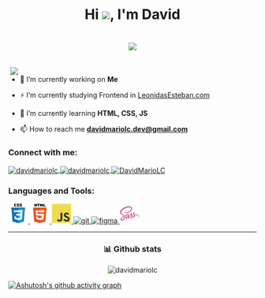 <h1 align="center">
Hi <img src="https://media.giphy.com/media/hvRJCLFzcasrR4ia7z/giphy.gif" width="28">, I'm David
<p>
  <img
       align="center"
     src="https://readme-typing-svg.herokuapp.com?font=Jetbrain+Mono&color=76F78C&lines=A+passionate+frontend+Student;Always+learning+new+things"
     >
</p>
</h1>




<img align="right" src="https://media.giphy.com/media/SWoSkN6DxTszqIKEqv/giphy.gif" width="500"/>

- 🔭 I’m currently working on **Me**

- ⚡ I’m currently studying Frontend in  [LeonidasEsteban.com](https://leonidasesteban.com/)

- 🌱 I’m currently learning **HTML, CSS, JS**

- 📫 How to reach me **davidmariolc.dev@gmail.com**


<h3 align="left">Connect with me:</h3>

<p align="left">
  
<a href="https://codepen.io/davidmariolc" target="_blank">
  <img align="center" src="https://raw.githubusercontent.com/rahuldkjain/github-profile-readme-generator/master/src/images/icons/Social/codepen.svg" alt="davidmariolc" height="30" width="40" />
  </a>
<a href="https://twitter.com/davidmariolc" target="_blank">
  <img align="center" src="https://raw.githubusercontent.com/rahuldkjain/github-profile-readme-generator/master/src/images/icons/Social/twitter.svg" alt="davidmariolc" height="30" width="40" />
  </a>
<a href="https://discord.gg/DavidMarioLC" target="_blank">
  <img align="center" src="https://raw.githubusercontent.com/rahuldkjain/github-profile-readme-generator/master/src/images/icons/Social/discord.svg" alt="DavidMarioLC" height="30" width="40" />
 </a>
 
</p>

<h3 align="left">Languages and Tools:</h3>
<p align="left">
  
  <a href="https://www.w3schools.com/css/" target="_blank">
    <img src="https://raw.githubusercontent.com/devicons/devicon/master/icons/css3/css3-original-wordmark.svg" alt="css3" width="40" height="40"/> 
  </a>
  <a href="https://www.w3.org/html/" target="_blank"> 
    <img src="https://raw.githubusercontent.com/devicons/devicon/master/icons/html5/html5-original-wordmark.svg" alt="html5" width="40" height="40"/> 
  </a>
  <a href="https://developer.mozilla.org/en-US/docs/Web/JavaScript" target="_blank">
    <img src="https://raw.githubusercontent.com/devicons/devicon/master/icons/javascript/javascript-original.svg" alt="javascript" width="40" height="40"/>
  </a> 
  <a href="https://git-scm.com/" target="_blank">
    <img src="https://www.vectorlogo.zone/logos/git-scm/git-scm-icon.svg" alt="git" width="40" height="40"/> 
  </a> 
  <a href="https://www.figma.com/" target="_blank"> 
    <img src="https://www.vectorlogo.zone/logos/figma/figma-icon.svg" alt="figma" width="40" height="40"/> 
  </a>
 <a href="https://sass-lang.com" target="_blank">
   <img src="https://raw.githubusercontent.com/devicons/devicon/master/icons/sass/sass-original.svg" alt="sass" width="40" height="40"/> 
 </a> 
</p>


<hr> 
<h3 align="center">📊 Github stats</h3>

<!-- <br/> -->

<p align='center'>
  <img align="center" src="https://github-readme-stats.vercel.app/api?username=davidmariolc&show_icons=true&locale=en&theme=react&hide_border=true&bg_color=1d1f21&title_color=ffffff&icon_color=2bbc8a" alt="davidmariolc"  width="400px"/>   
</p>
  
[![Ashutosh's github activity graph](https://activity-graph.herokuapp.com/graph?username=DavidMarioLC&bg_color=0d1117&color=ffffff&line=b706ab&point=ffffff&area=true&hide_border=true)](https://github.com/ashutosh00710/github-readme-activity-graph)

